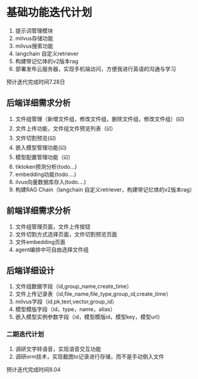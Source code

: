  # 基础功能迭代计划

 1. 提示词管理模块
 2. milvus存储功能
 3. milvus搜索功能
 4. langchain 自定义retriever
 5. 构建带记忆体的v2版本rag
 6. 部署发布云服务器，实现手机端访问，方便我进行英语的沟通与学习

预计迭代完成时间7.28日

## 后端详细需求分析
1. 文件组管理（新增文件组，修改文件组，删除文件组，修改文件组）(☑️)
2. 文件上传功能，文件组文件预览列表（☑️）
3. 文件切割预览(☑️)
4. 嵌入模型管理功能(☑️)
5. 模型配置管理功能（☑️）
5. tiktoken预测分析(todo...)
6. embedding功能(todo....)
7. ilvus向量数据库存入(todo....)
8. 构建RAG Chain（langchain 自定义retriever，构建带记忆体的v2版本rag）

## 前端详细需求分析
1. 文件组管理页面，文件上传按钮
2. 文件切割方式选择页面，文件切割预览页面
3. 文件embedding页面
4. agent编排中可自由选择文件组

## 后端详细设计
1. 文件组数据字段（id,group_name,create_time）
2. 文件上传记录表（id,file_name,file_type,group_id,create_time）
3. milvus字段（id,pk,text,vector,group_id）
4. 模型模版字段（id，type，name，alias）
5. 嵌入模型实例参数字段（id，模型模版id，模型key，模型url）






### 二期迭代计划
1. 调研文字转语音，实现语音交互功能
2. 调研orm技术，实现截图to记录进行存储，而不是手动倒入文件

预计迭代完成时间8.04
